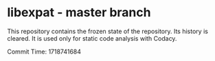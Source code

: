 # libexpat - master branch

This repository contains the frozen state of the repository.
Its history is cleared. It is used only for static code
analysis with Codacy.

Commit Time: 1718741684